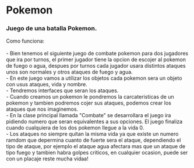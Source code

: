 # Pokemon
<h3>Juego de una batalla Pokemon.</h3>
Como funciona:<br><br>
- Bien tenemos el siguiente juego de combate pokemon para dos jugadores que ira por turnos, el primer jugador tiene la opcion de escojer al pokemon de fuego o agua, despues por turnos cada jugador usara distintos ataques unos son normales y otros ataques de fuego y agua.<br>
- En este juego vamos a utilizar los objetos cada pokemon sera un objeto con usus ataques, vida y nombre.<br>
- Tendremos interfaces que seran los ataques.<br>
- Cuando creamos un pokemon le pondremos la carcateristicas de un pokemon y tambien podremos cojer sus ataques, podemos crear los ataques que nos imaginemos.<br>
- En la clase principal llamada "Combate" se desarrollara el juego ira pidiendo numero que seran equivalentes a sus opciones. El juego finaliza cuando cualquiera de los dos pokemon llegue a la vida 0.<br>
- Los ataques no siempre quitan la misma vida ya que existe un numero ramdom que depermina cuanto de fuerte sera el ataque, dependiendo el tipo de ataque, por ejemplo el ataque agua afectara mas que un ataque de tipo fuego y tambien habra golpes criticos, en cualquier ocasion, puede ser con un placaje reste mucha vidaa!

